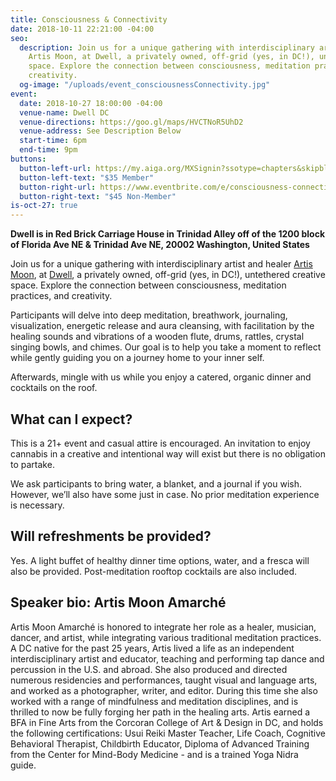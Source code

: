 ```yaml
---
title: Consciousness & Connectivity
date: 2018-10-11 22:21:00 -04:00
seo:
  description: Join us for a unique gathering with interdisciplinary artist and healer
    Artis Moon, at Dwell, a privately owned, off-grid (yes, in DC!), untethered creative
    space. Explore the connection between consciousness, meditation practices, and
    creativity.
  og-image: "/uploads/event_consciousnessConnectivity.jpg"
event:
  date: 2018-10-27 18:00:00 -04:00
  venue-name: Dwell DC
  venue-directions: https://goo.gl/maps/HVCTNoR5UhD2
  venue-address: See Description Below
  start-time: 6pm
  end-time: 9pm
buttons:
  button-left-url: https://my.aiga.org/MXSignin?ssotype=chapters&skipblacklist&returnurl=https%3A%2F%2Fdc.aiga.org%2Fevent%2Fconsciousness-connectivity-guided-meditation-dinner%2F%3Fredirect_source%3Deventbrite_register
  button-left-text: "$35 Member"
  button-right-url: https://www.eventbrite.com/e/consciousness-connectivity-guided-meditation-dinner-tickets-51301400871
  button-right-text: "$45 Non-Member"
is-oct-27: true
---
```


**Dwell is in Red Brick Carriage House in Trinidad Alley off of the 1200 block of Florida Ave NE & Trinidad Ave NE, 20002 Washington, United States**

Join us for a unique gathering with interdisciplinary artist and healer [Artis Moon](https://www.instagram.com/theboundlesslife/), at [Dwell](https://www.instagram.com/dwelldc/), a privately owned, off-grid (yes, in DC!), untethered creative space. Explore the connection between consciousness, meditation practices, and creativity.

Participants will delve into deep meditation, breathwork, journaling, visualization, energetic release and aura cleansing, with facilitation by the healing sounds and vibrations of a wooden flute, drums, rattles, crystal singing bowls, and chimes. Our goal is to help you take a moment to reflect while gently guiding you on a journey home to your inner self.

Afterwards, mingle with us while you enjoy a catered, organic dinner and cocktails on the roof. 

## What can I expect?

This is a 21+ event and casual attire is encouraged. An invitation to enjoy cannabis in a creative and intentional way will exist but there is no obligation to partake. 

We ask participants to bring water, a blanket, and a journal if you wish. However, we’ll also have some just in case. No prior meditation experience is necessary.

## Will refreshments be provided?


Yes. A light buffet of healthy dinner time options, water, and a fresca will also be provided. Post-meditation rooftop cocktails are also included. 

## Speaker bio: Artis Moon Amarché

Artis Moon Amarché is honored to integrate her role as a healer, musician, dancer, and artist, while integrating various traditional meditation practices. A DC native for the past 25 years, Artis lived a life as an independent interdisciplinary artist and educator, teaching and performing tap dance and percussion in the U.S. and abroad. She also produced and directed numerous residencies and performances, taught visual and language arts, and worked as a photographer, writer, and editor. During this time she also worked with a range of mindfulness and meditation disciplines, and is thrilled to now be fully forging her path in the healing arts. Artis earned a BFA in Fine Arts from the Corcoran College of Art & Design in DC, and holds the following certifications: Usui Reiki Master Teacher, Life Coach, Cognitive Behavioral Therapist, Childbirth Educator, Diploma of Advanced Training from the Center for Mind-Body Medicine - and is a trained Yoga Nidra guide.